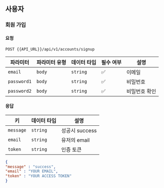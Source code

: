 ## 사용자 

### 회원 가입 

#### 요청 

``` 
POST {{API_URL}}/api/v1/accounts/signup 
``` 

| 파라미터 | 파라미터 유형 | 데이터 타입 | 필수 여부 | 설명 | 
| ---------- | ------------- | ----------- | --------- | -------- | 
| `email` | `body` | `string` | ✅ | 이메일 | 
| `password1` | `body` | `string` | ✅ | 비밀번호 | 
| `password2` | `body` | `string` | ✅ | 비밀번호 확인 | 

#### 응답 

| 키 | 데이터 타입 | 설명 | 
| -------------- | ----------- | ------------- | 
| `message` | `string` | 성공시 success | 
| `email` | `string` | 유저의 email | 
| `token` | `string` | 인증 토큰 |

```json
{
"message" : "success",
"email" : "YOUR EMAIL",
"token" : "YOUR ACCESS TOKEN"
}
```
